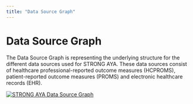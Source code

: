 ```yaml
---
title: "Data Source Graph"
---
```


# Data Source Graph

The Data Source Graph is representing the underlying structure for the different data sources used for STRONG AYA. 
These data sources consist of healthcare professional-reported outcome measures (HCPROMS),
patient-reported outcome measures (PROMS) and electronic healthcare records (EHR).

<a href="/AYA-cancer-data-semantic-map/STRONG-AYA-Data-Source-Graph.svg" data-lightbox="data-diagram" data-title="STRONG AYA Data Source Graph">
  <img src="/AYA-cancer-data-semantic-map/STRONG-AYA-Data-Source-Graph.svg" alt="STRONG AYA Data Source Graph" class="svg-diagram">
</a>